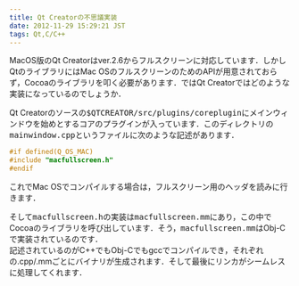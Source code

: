 ```yaml
---
title: Qt Creatorの不思議実装
date: 2012-11-29 15:29:21 JST
tags: Qt,C/C++
---
```


MacOS版のQt Creatorはver.2.6からフルスクリーンに対応しています．しかしQtのライブラリにはMac OSのフルスクリーンのためのAPIが用意されておらず，Cocoaのライブラリを叩く必要があります．ではQt Creatorではどのような実装になっているのでしょうか．

Qt Creatorのソースの<span style="font-family:monospace">$QTCREATOR/src/plugins/coreplugin</span>にメインウィンドウを始めとするコアのプラグインが入っています．このディレクトリの<span style="font-family:monospace">mainwindow.cpp</span>というファイルに次のような記述があります．

```cpp
#if defined(Q_OS_MAC)
#include "macfullscreen.h"
#endif
```

これでMac OSでコンパイルする場合は，フルスクリーン用のヘッダを読みに行きます．

そして<span style="font-family:monospace">macfullscreen.h</span>の実装は<span style="font-family:monospace">macfullscreen.mm</span>にあり，この中でCocoaのライブラリを呼び出しています．そう，<span style="font-family:monospace">macfullscreen.mm</span>はObj-Cで実装されているのです．<br />
記述されているのがC++でもObj-Cでもgccでコンパイルでき，それぞれの.cpp/.mmごとにバイナリが生成されます．そして最後にリンカがシームレスに処理してくれます．

